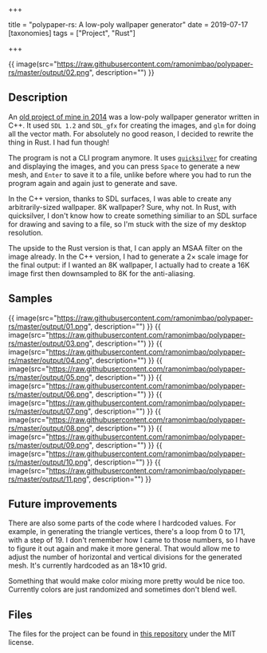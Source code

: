 +++

title = "polypaper-rs: A low-poly wallpaper generator"
date = 2019-07-17
[taxonomies]
tags = ["Project", "Rust"]

+++

{{ image(src="https://raw.githubusercontent.com/ramonimbao/polypaper-rs/master/output/02.png", description="") }}

<!-- more -->

## Description

An [old project of mine in 2014](https://github.com/ramonimbao/polypaper) was a low-poly wallpaper generator written in C++. It used `SDL 1.2` and `SDL_gfx` for creating the images, and `glm` for doing all the vector math. For absolutely no good reason, I decided to rewrite the thing in Rust. I had fun though!

The program is not a CLI program anymore. It uses [`quicksilver`](https://github.com/ryanisaacg/quicksilver) for creating and displaying the images, and you can press `Space` to generate a new mesh, and `Enter` to save it to a file, unlike before where you had to run the program again and again just to generate and save.

In the C++ version, thanks to SDL surfaces, I was able to create any arbitrarily-sized wallpaper. 8K wallpaper? Sure, why not. In Rust, with quicksilver, I don't know how to create something similiar to an SDL surface for drawing and saving to a file, so I'm stuck with the size of my desktop resolution.

The upside to the Rust version is that, I can apply an MSAA filter on the image already. In the C++ version, I had to generate a 2× scale image for the final output: if I wanted an 8K wallpaper, I actually had to create a 16K image first then downsampled to 8K for the anti-aliasing.

## Samples

{{ image(src="https://raw.githubusercontent.com/ramonimbao/polypaper-rs/master/output/01.png", description="") }}
{{ image(src="https://raw.githubusercontent.com/ramonimbao/polypaper-rs/master/output/03.png", description="") }}
{{ image(src="https://raw.githubusercontent.com/ramonimbao/polypaper-rs/master/output/04.png", description="") }}
{{ image(src="https://raw.githubusercontent.com/ramonimbao/polypaper-rs/master/output/05.png", description="") }}
{{ image(src="https://raw.githubusercontent.com/ramonimbao/polypaper-rs/master/output/06.png", description="") }}
{{ image(src="https://raw.githubusercontent.com/ramonimbao/polypaper-rs/master/output/07.png", description="") }}
{{ image(src="https://raw.githubusercontent.com/ramonimbao/polypaper-rs/master/output/08.png", description="") }}
{{ image(src="https://raw.githubusercontent.com/ramonimbao/polypaper-rs/master/output/09.png", description="") }}
{{ image(src="https://raw.githubusercontent.com/ramonimbao/polypaper-rs/master/output/10.png", description="") }}
{{ image(src="https://raw.githubusercontent.com/ramonimbao/polypaper-rs/master/output/11.png", description="") }}

## Future improvements

There are also some parts of the code where I hardcoded values. For example, in generating the triangle vertices, there's a loop from 0 to 171, with a step of 19. I don't remember how I came to those numbers, so I have to figure it out again and make it more general. That would allow me to adjust the number of horizontal and vertical divisions for the generated mesh. It's currently hardcoded as an 18×10 grid.

Something that would make color mixing more pretty would be nice too. Currently colors are just randomized and sometimes don't blend well.

## Files

The files for the project can be found in [this repository](https://github.com/ramonimbao/polypaper-rs) under the MIT license.
